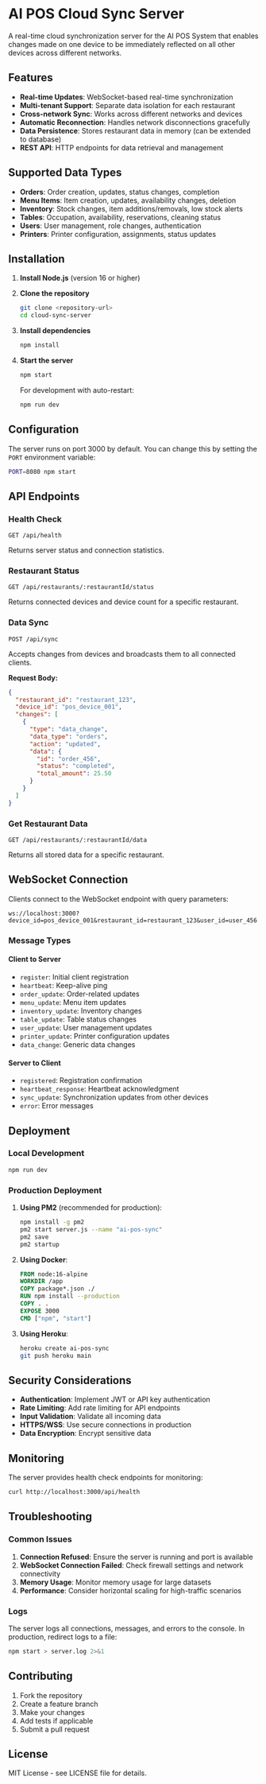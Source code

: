 # AI POS Cloud Sync Server

A real-time cloud synchronization server for the AI POS System that enables changes made on one device to be immediately reflected on all other devices across different networks.

## Features

- **Real-time Updates**: WebSocket-based real-time synchronization
- **Multi-tenant Support**: Separate data isolation for each restaurant
- **Cross-network Sync**: Works across different networks and devices
- **Automatic Reconnection**: Handles network disconnections gracefully
- **Data Persistence**: Stores restaurant data in memory (can be extended to database)
- **REST API**: HTTP endpoints for data retrieval and management

## Supported Data Types

- **Orders**: Order creation, updates, status changes, completion
- **Menu Items**: Item creation, updates, availability changes, deletion
- **Inventory**: Stock changes, item additions/removals, low stock alerts
- **Tables**: Occupation, availability, reservations, cleaning status
- **Users**: User management, role changes, authentication
- **Printers**: Printer configuration, assignments, status updates

## Installation

1. **Install Node.js** (version 16 or higher)

2. **Clone the repository**
   ```bash
   git clone <repository-url>
   cd cloud-sync-server
   ```

3. **Install dependencies**
   ```bash
   npm install
   ```

4. **Start the server**
   ```bash
   npm start
   ```

   For development with auto-restart:
   ```bash
   npm run dev
   ```

## Configuration

The server runs on port 3000 by default. You can change this by setting the `PORT` environment variable:

```bash
PORT=8080 npm start
```

## API Endpoints

### Health Check
```
GET /api/health
```
Returns server status and connection statistics.

### Restaurant Status
```
GET /api/restaurants/:restaurantId/status
```
Returns connected devices and device count for a specific restaurant.

### Data Sync
```
POST /api/sync
```
Accepts changes from devices and broadcasts them to all connected clients.

**Request Body:**
```json
{
  "restaurant_id": "restaurant_123",
  "device_id": "pos_device_001",
  "changes": [
    {
      "type": "data_change",
      "data_type": "orders",
      "action": "updated",
      "data": {
        "id": "order_456",
        "status": "completed",
        "total_amount": 25.50
      }
    }
  ]
}
```

### Get Restaurant Data
```
GET /api/restaurants/:restaurantId/data
```
Returns all stored data for a specific restaurant.

## WebSocket Connection

Clients connect to the WebSocket endpoint with query parameters:

```
ws://localhost:3000?device_id=pos_device_001&restaurant_id=restaurant_123&user_id=user_456
```

### Message Types

#### Client to Server
- `register`: Initial client registration
- `heartbeat`: Keep-alive ping
- `order_update`: Order-related updates
- `menu_update`: Menu item updates
- `inventory_update`: Inventory changes
- `table_update`: Table status changes
- `user_update`: User management updates
- `printer_update`: Printer configuration updates
- `data_change`: Generic data changes

#### Server to Client
- `registered`: Registration confirmation
- `heartbeat_response`: Heartbeat acknowledgment
- `sync_update`: Synchronization updates from other devices
- `error`: Error messages

## Deployment

### Local Development
```bash
npm run dev
```

### Production Deployment

1. **Using PM2** (recommended for production):
   ```bash
   npm install -g pm2
   pm2 start server.js --name "ai-pos-sync"
   pm2 save
   pm2 startup
   ```

2. **Using Docker**:
   ```dockerfile
   FROM node:16-alpine
   WORKDIR /app
   COPY package*.json ./
   RUN npm install --production
   COPY . .
   EXPOSE 3000
   CMD ["npm", "start"]
   ```

3. **Using Heroku**:
   ```bash
   heroku create ai-pos-sync
   git push heroku main
   ```

## Security Considerations

- **Authentication**: Implement JWT or API key authentication
- **Rate Limiting**: Add rate limiting for API endpoints
- **Input Validation**: Validate all incoming data
- **HTTPS/WSS**: Use secure connections in production
- **Data Encryption**: Encrypt sensitive data

## Monitoring

The server provides health check endpoints for monitoring:

```bash
curl http://localhost:3000/api/health
```

## Troubleshooting

### Common Issues

1. **Connection Refused**: Ensure the server is running and port is available
2. **WebSocket Connection Failed**: Check firewall settings and network connectivity
3. **Memory Usage**: Monitor memory usage for large datasets
4. **Performance**: Consider horizontal scaling for high-traffic scenarios

### Logs

The server logs all connections, messages, and errors to the console. In production, redirect logs to a file:

```bash
npm start > server.log 2>&1
```

## Contributing

1. Fork the repository
2. Create a feature branch
3. Make your changes
4. Add tests if applicable
5. Submit a pull request

## License

MIT License - see LICENSE file for details. 